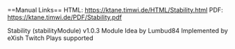==Manual Links==
HTML: https://ktane.timwi.de/HTML/Stability.html
PDF: https://ktane.timwi.de/PDF/Stability.pdf

Stability (stabilityModule) v1.0.3
Module Idea by Lumbud84
Implemented by eXish
Twitch Plays supported
